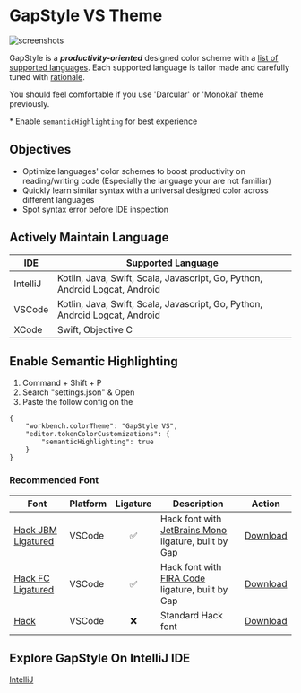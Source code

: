 # GapStyle VS Theme

![screenshots](https://cdn.jsdelivr.net/gh/gaplo917/GapStyle@master/vscode/screenshots/sample.ts.png)

GapStyle is a **_productivity-oriented_** designed color scheme with a
[list of supported languages](#actively-maintain-language). Each supported language is
tailor made and carefully tuned with [rationale](#gapstyle-specification).

You should feel comfortable if you use 'Darcular' or 'Monokai' theme previously.

\* Enable `semanticHighlighting` for best experience

## Objectives

- Optimize languages' color schemes to boost productivity on reading/writing code
  (Especially the language your are not familiar)
- Quickly learn similar syntax with a universal designed color across different languages
- Spot syntax error before IDE inspection

## Actively Maintain Language

| IDE      | Supported Language                                                          |
| -------- | --------------------------------------------------------------------------- |
| IntelliJ | Kotlin, Java, Swift, Scala, Javascript, Go, Python, Android Logcat, Android |
| VSCode   | Kotlin, Java, Swift, Scala, Javascript, Go, Python, Android Logcat, Android |
| XCode    | Swift, Objective C                                                          |

## Enable Semantic Highlighting

1. Command + Shift + P
2. Search "settings.json" & Open
3. Paste the follow config on the

```
{
    "workbench.colorTheme": "GapStyle VS",
    "editor.tokenColorCustomizations": {
        "semanticHighlighting": true
    }
}
```

### Recommended Font

| Font                                                             | Platform | Ligature | Description                                                                                        |                             Action                              |
| ---------------------------------------------------------------- | -------- | :------: | -------------------------------------------------------------------------------------------------- | :-------------------------------------------------------------: |
| [Hack JBM Ligatured](https://github.com/gaplo917/Ligatured-Hack) | VSCode   |    ✅    | Hack font with [JetBrains Mono](https://github.com/JetBrains/JetBrainsMono) ligature, built by Gap | [Download](https://github.com/gaplo917/Ligatured-Hack/releases) |
| [Hack FC Ligatured](https://github.com/gaplo917/Ligatured-Hack)  | VSCode   |    ✅    | Hack font with [FIRA Code](https://github.com/tonsky/FiraCode) ligature, built by Gap              | [Download](https://github.com/gaplo917/Ligatured-Hack/releases) |
| [Hack](https://github.com/source-foundry/Hack)                   | VSCode   |    ❌    | Standard Hack font                                                                                 |   [Download](https://github.com/source-foundry/Hack/releases)   |

## Explore GapStyle On IntelliJ IDE

[IntelliJ](https://github.com/gaplo917/GapStyle)
